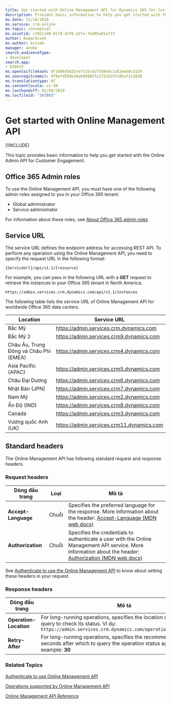 ```yaml
---
title: Get started with Online Management API for Dynamics 365 for Customer Engagement| MicrosoftDocs
description: Provides basic information to help you get started with the Online Admin API for Customer Engagement.
ms.date: 11/16/2018
ms.service: crm-online
ms.topic: conceptual
ms.assetid: c292c148-01f0-41f6-a2fe-7ed05a01a733
author: KumarVivek
ms.author: kvivek
manager: annbe
search.audienceType:
- developer
search.app:
- D365CE
ms.openlocfilehash: 8f10d0d562b7ef11bc42f558e9c1a52eeb8c5159
ms.sourcegitcommit: 9f0efd59de16a6d9902fa372cb25fc0baf1c2838
ms.translationtype: HT
ms.contentlocale: vi-VN
ms.lasthandoff: 01/08/2019
ms.locfileid: "387893"
---
```

# <a name="get-started-with-online-management-api"></a>Get started with Online Management API 

[!INCLUDE[](../../includes/cc_applies_to_update_9_0_0.md)]

This topic provides basic information to help you get started with the Online Admin API for Customer Engagement.

## <a name="office-365-admin-roles"></a>Office 365 Admin roles

To use the Online Management API, you must have one of the following admin roles assigned to you in your Office 365 tenant:

- Global administrator
- Service administrator

For information about these roles, see [About Office 365 admin roles](https://support.office.com/en-us/article/About-Office-365-admin-roles-da585eea-f576-4f55-a1e0-87090b6aaa9d)

## <a name="service-url"></a>Service URL

The service URL defines the endpoint address for accessing REST API. To perform any operation using the Online Management API, you need to specify the request URL in the following format:

`{ServiceUrl}/api/v1.1/{resource}`

For example, you can pass in the following URL with a **GET** request to retrieve the instances in your Office 365 tenant in North America:

`https://admin.services.crm.dynamics.com/api/v1.1/instances`


The following table lists the service URL of Online Management API for worldwide Office 365 data centers.

|Location | Service URL |
|---------|-------------|
|Bắc Mỹ | https://admin.services.crm.dynamics.com |
|Bắc Mỹ 2 | https://admin.services.crm9.dynamics.com |
|Châu Âu, Trung Đông và Châu Phi (EMEA) | https://admin.services.crm4.dynamics.com |
|Asia Pacific (APAC) | https://admin.services.crm5.dynamics.com |
|Châu Đại Dương | https://admin.services.crm6.dynamics.com |
|Nhật Bản (JPN) | https://admin.services.crm7.dynamics.com |
|Nam Mỹ | https://admin.services.crm2.dynamics.com |
|Ấn Độ (IND) | https://admin.services.crm8.dynamics.com |
|Canada | https://admin.services.crm3.dynamics.com |
|Vương quốc Anh (UK) | https://admin.services.crm11.dynamics.com |


## <a name="standard-headers"></a>Standard headers

The Online Management API has following standard request and response headers.   

### <a name="request-headers"></a>Request headers

| Dòng đầu trang | Loại | Mô tả  |
|--------|------|--------------|
|**Accept-Language**|Chuỗi|Specifies the preferred language for the response. More information about the header: [Accept-Language (MDN web docs)](https://developer.mozilla.org/en-US/docs/Web/HTTP/Headers/Accept-Language)|
|**Authorization**|Chuỗi|Specifies the credentials to authenticate a user with the Online Management API service. More information about the header: [Authorization (MDN web docs)](https://developer.mozilla.org/en-US/docs/Web/HTTP/Headers/Authorization)|

See [Authenticate to use the Online Management API](authentication.md) to know about setting these headers in your request.

### <a name="response-headers"></a>Response headers

| Dòng đầu trang | Mô tả  |
|--------|--------------|
|**Operation-Location**|For long-running operations, specifies the location of the operation query to check its status. Ví dụ:<br />`https://admin.services.crm.dynamics.com/operations/{operationid}`|
|**Retry-After**|For long-running operations, specifies the recommended period in seconds after which to query the operation status again. For example: **30**|
    
### <a name="related-topics"></a>Related Topics  

[Authenticate to use Online Management API](authentication.md)

[Operations supported by Online Management API](operations-supported.md)

[Online Management API Reference](/rest/api/admin.services.crm.dynamics.com)
